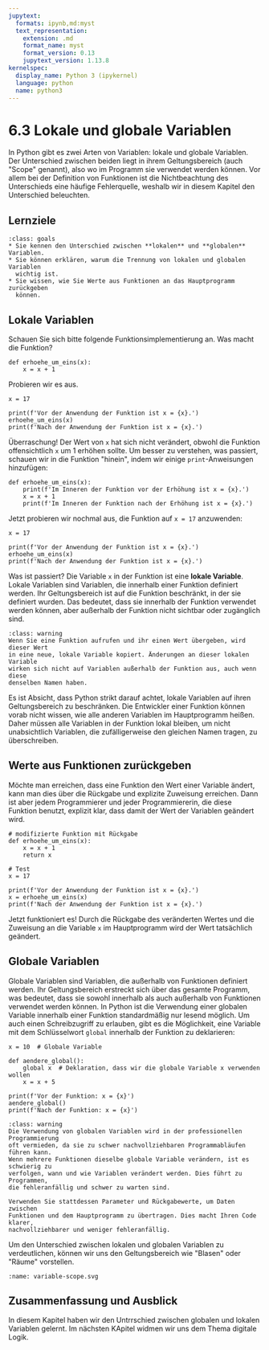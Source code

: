 ```yaml
---
jupytext:
  formats: ipynb,md:myst
  text_representation:
    extension: .md
    format_name: myst
    format_version: 0.13
    jupytext_version: 1.13.8
kernelspec:
  display_name: Python 3 (ipykernel)
  language: python
  name: python3
---
```


# 6.3 Lokale und globale Variablen

In Python gibt es zwei Arten von Variablen: lokale und globale Variablen. Der
Unterschied zwischen beiden liegt in ihrem Geltungsbereich (auch "Scope"
genannt), also wo im Programm sie verwendet werden können. Vor allem bei der
Definition von Funktionen ist die Nichtbeachtung des Unterschieds eine häufige
Fehlerquelle, weshalb wir in diesem Kapitel den Unterschied beleuchten.

## Lernziele

```{admonition} Lernziele
:class: goals
* Sie kennen den Unterschied zwischen **lokalen** und **globalen** Variablen.
* Sie können erklären, warum die Trennung von lokalen und globalen Variablen
  wichtig ist.
* Sie wissen, wie Sie Werte aus Funktionen an das Hauptprogramm zurückgeben
  können.
```

## Lokale Variablen

Schauen Sie sich bitte folgende Funktionsimplementierung an. Was macht die
Funktion?

```{code-cell} ipython3
def erhoehe_um_eins(x):
    x = x + 1
```

Probieren wir es aus.

```{code-cell} ipython3
x = 17

print(f'Vor der Anwendung der Funktion ist x = {x}.')
erhoehe_um_eins(x)
print(f'Nach der Anwendung der Funktion ist x = {x}.')
```

Überraschung! Der Wert von `x` hat sich nicht verändert, obwohl die Funktion
offensichtlich `x` um 1 erhöhen sollte. Um besser zu verstehen, was passiert,
schauen wir in die Funktion "hinein", indem wir einige `print`-Anweisungen
hinzufügen:

```{code-cell} ipython3
def erhoehe_um_eins(x):
    print(f'Im Inneren der Funktion vor der Erhöhung ist x = {x}.')
    x = x + 1
    print(f'Im Inneren der Funktion nach der Erhöhung ist x = {x}.') 
```

Jetzt probieren wir nochmal aus, die Funktion auf `x = 17` anzuwenden:

```{code-cell} ipython
x = 17

print(f'Vor der Anwendung der Funktion ist x = {x}.')
erhoehe_um_eins(x)
print(f'Nach der Anwendung der Funktion ist x = {x}.')
```

Was ist passiert? Die Variable `x` in der Funktion ist eine **lokale Variable**.
Lokale Variablen sind Variablen, die innerhalb einer Funktion definiert werden.
Ihr Geltungsbereich ist auf die Funktion beschränkt, in der sie definiert
wurden. Das bedeutet, dass sie innerhalb der Funktion verwendet werden können,
aber außerhalb der Funktion nicht sichtbar oder zugänglich sind.

```{admonition} Hinweis
:class: warning
Wenn Sie eine Funktion aufrufen und ihr einen Wert übergeben, wird dieser Wert
in eine neue, lokale Variable kopiert. Änderungen an dieser lokalen Variable
wirken sich nicht auf Variablen außerhalb der Funktion aus, auch wenn diese
denselben Namen haben.
```

Es ist Absicht, dass Python strikt darauf achtet, lokale Variablen auf ihren Geltungsbereich zu beschränken. Die Entwickler einer Funktion können vorab nicht wissen, wie alle anderen Variablen im Hauptprogramm heißen. Daher müssen alle Variablen in der Funktion lokal bleiben, um nicht unabsichtlich Variablen, die zufälligerweise den gleichen Namen tragen, zu überschreiben.

## Werte aus Funktionen zurückgeben

Möchte man erreichen, dass eine Funktion den Wert einer Variable ändert, kann man dies über die Rückgabe und explizite Zuweisung erreichen. Dann ist aber jedem Programmierer und jeder Programmiererin, die diese Funktion benutzt, explizit klar, dass damit der Wert der Variablen geändert wird.

```{code-cell}
# modifizierte Funktion mit Rückgabe
def erhoehe_um_eins(x):
    x = x + 1
    return x

# Test
x = 17

print(f'Vor der Anwendung der Funktion ist x = {x}.')
x = erhoehe_um_eins(x)
print(f'Nach der Anwendung der Funktion ist x = {x}.')
```

Jetzt funktioniert es! Durch die Rückgabe des veränderten Wertes und die
Zuweisung an die Variable `x` im Hauptprogramm wird der Wert tatsächlich
geändert.

## Globale Variablen

Globale Variablen sind Variablen, die außerhalb von Funktionen definiert werden. Ihr Geltungsbereich erstreckt sich über das gesamte Programm, was bedeutet, dass sie sowohl innerhalb als auch außerhalb von Funktionen verwendet werden können.
In Python ist die Verwendung einer globalen Variable innerhalb einer Funktion standardmäßig nur lesend möglich. Um auch einen Schreibzugriff zu erlauben, gibt es die Möglichkeit, eine Variable mit dem Schlüsselwort `global` innerhalb der Funktion zu deklarieren:

```{code-cell}
x = 10  # Globale Variable

def aendere_global():
    global x  # Deklaration, dass wir die globale Variable x verwenden wollen
    x = x + 5

print(f'Vor der Funktion: x = {x}')
aendere_global()
print(f'Nach der Funktion: x = {x}')
```

```{admonition} Warnung
:class: warning
Die Verwendung von globalen Variablen wird in der professionellen Programmierung
oft vermieden, da sie zu schwer nachvollziehbaren Programmabläufen führen kann.
Wenn mehrere Funktionen dieselbe globale Variable verändern, ist es schwierig zu
verfolgen, wann und wie Variablen verändert werden. Dies führt zu Programmen,
die fehleranfällig und schwer zu warten sind.

Verwenden Sie stattdessen Parameter und Rückgabewerte, um Daten zwischen
Funktionen und dem Hauptprogramm zu übertragen. Dies macht Ihren Code klarer,
nachvollziehbarer und weniger fehleranfällig.
```

Um den Unterschied zwischen lokalen und globalen Variablen zu verdeutlichen, können wir uns den Geltungsbereich wie "Blasen" oder "Räume" vorstellen.

```{image} pics/variable-scope.svg
:name: variable-scope.svg
```

## Zusammenfassung und Ausblick

In diesem Kapitel haben wir den Untrrschied zwischen globalen und lokalen
Variablen gelernt. Im nächsten KApitel widmen wir uns dem Thema digitale Logik.
